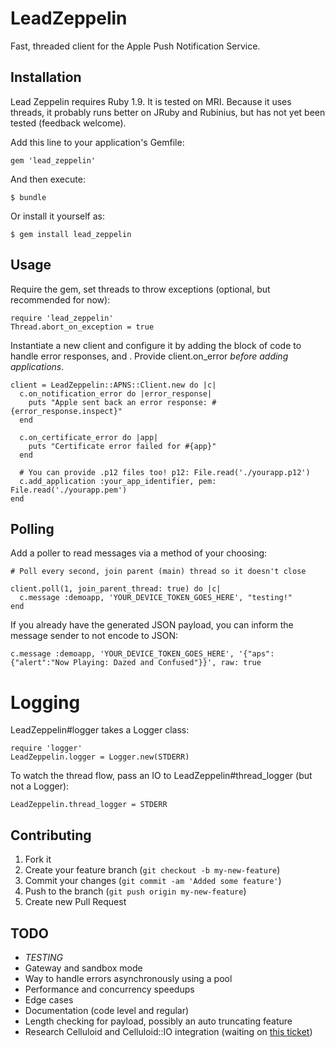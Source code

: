 # LeadZeppelin

Fast, threaded client for the Apple Push Notification Service.

## Installation

Lead Zeppelin requires Ruby 1.9. It is tested on MRI. Because it uses threads, it probably runs better on JRuby and Rubinius, but has not yet been tested (feedback welcome).

Add this line to your application's Gemfile:

    gem 'lead_zeppelin'

And then execute:

    $ bundle

Or install it yourself as:

    $ gem install lead_zeppelin

## Usage

Require the gem, set threads to throw exceptions (optional, but recommended for now):

    require 'lead_zeppelin'
    Thread.abort_on_exception = true
    
Instantiate a new client and configure it by adding the block of code to handle error responses, and . Provide client.on\_error _before adding applications_.

    client = LeadZeppelin::APNS::Client.new do |c|
      c.on_notification_error do |error_response|
        puts "Apple sent back an error response: #{error_response.inspect}"
      end
      
      c.on_certificate_error do |app|
        puts "Certificate error failed for #{app}"
      end
      
      # You can provide .p12 files too! p12: File.read('./yourapp.p12')
      c.add_application :your_app_identifier, pem: File.read('./yourapp.pem')
    end

## Polling

Add a poller to read messages via a method of your choosing:

    # Poll every second, join parent (main) thread so it doesn't close
    
    client.poll(1, join_parent_thread: true) do |c|
      c.message :demoapp, 'YOUR_DEVICE_TOKEN_GOES_HERE', "testing!"
    end

If you already have the generated JSON payload, you can inform the message sender to not encode to JSON:

    c.message :demoapp, 'YOUR_DEVICE_TOKEN_GOES_HERE', '{"aps":{"alert":"Now Playing: Dazed and Confused"}}', raw: true

# Logging

LeadZeppelin#logger takes a Logger class:

    require 'logger'
    LeadZeppelin.logger = Logger.new(STDERR)

To watch the thread flow, pass an IO to LeadZeppelin#thread_logger (but not a Logger):

    LeadZeppelin.thread_logger = STDERR

## Contributing

1. Fork it
2. Create your feature branch (`git checkout -b my-new-feature`)
3. Commit your changes (`git commit -am 'Added some feature'`)
4. Push to the branch (`git push origin my-new-feature`)
5. Create new Pull Request

## TODO

* *TESTING*
* Gateway and sandbox mode
* Way to handle errors asynchronously using a pool
* Performance and concurrency speedups
* Edge cases
* Documentation (code level and regular)
* Length checking for payload, possibly an auto truncating feature
* Research Celluloid and Celluloid::IO integration (waiting on [this ticket](https://github.com/celluloid/celluloid-io/pull/11))